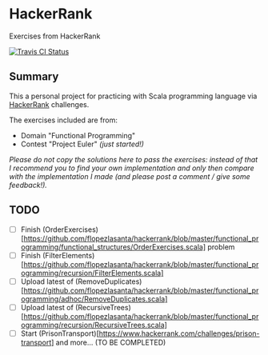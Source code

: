 # HackerRank
Exercises from HackerRank

[![Travis CI Status](https://travis-ci.org/flopezlasanta/hackerrank.svg?branch=master)](https://travis-ci.org/flopezlasanta/hackerrank)

## Summary
This a personal project for practicing with Scala programming language via [HackerRank](https://www.hackerrank.com/) challenges.

The exercises included are from:
* Domain "Functional Programming"
* Contest "Project Euler" _(just started!)_

*Please do not copy the solutions here to pass the exercises: instead of that I recommend you to find your own implementation and only then compare with the implementation I made (and please post a comment / give some feedback!).*

## TODO

- [ ] Finish (OrderExercises)[https://github.com/flopezlasanta/hackerrank/blob/master/functional_programming/functional_structures/OrderExercises.scala] problem
- [ ] Finish (FilterElements)[https://github.com/flopezlasanta/hackerrank/blob/master/functional_programming/recursion/FilterElements.scala]
- [ ] Upload latest of (RemoveDuplicates)[https://github.com/flopezlasanta/hackerrank/blob/master/functional_programming/adhoc/RemoveDuplicates.scala]
- [ ] Upload latest of (RecursiveTrees)[https://github.com/flopezlasanta/hackerrank/blob/master/functional_programming/recursion/RecursiveTrees.scala]
- [ ] Start (PrisonTransport)[https://www.hackerrank.com/challenges/prison-transport] and more... (TO BE COMPLETED)
